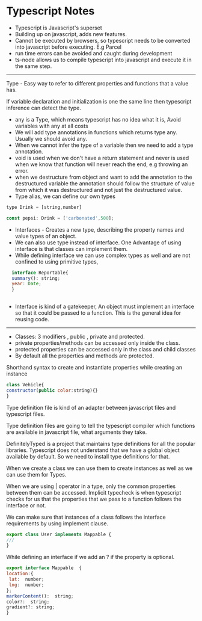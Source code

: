 # Typescript Notes

- Typescript is Javascript's superset
- Building up on javascript, adds new features.
- Cannot be executed by browsers, so typescript needs to be converted into javascript before executing. E.g Parcel
- run time errors can be avoided and caught during development
- ts-node allows us to compile typescript into javascript and execute it in the same step.
---
Type - Easy way to refer to different properties and functions that a value has.

If variable declaration and initialization is one the same line then typescript inference can detect the type.

- any is a Type, which means typescript has no idea what it is, Avoid variables with any at all costs
- We will add type annotations in functions which returns type any. Usually we should avoid any.
- When we cannot infer the type of a variable then we need to add a type annotation.
- void is used when we don't have a return statement and never is used when we know that function will never reach the end, e.g throwing an error.
- when we destructure from object and want to add the annotation to the destructured variable the annotation should follow the structure of value from which it was destructured and not just the destructured value.
- Type alias, we can define our own types
```javascript
type Drink = [string,number]

const pepsi: Drink = ['carbonated',500];
```

- Interfaces - Creates a new type, describing the property names and value types of an object.
- We can also use type instead of interface. One Advantage of using interface is that classes can implement them.
- While defining interface we can use complex types as well and are not confined to using primitive types, 
```javascript
  interface Reportable{
  summary(): string;
  year: Date;
  }
  
```
- Interface is kind of a gatekeeper, An object must implement an interface so that it could be passed to a function. This is the general idea for reusing code.

---
- Classes: 3 modifiers , public , private and protected.
- private properties/methods can be accessed only inside the class.
- protected properties can be accessed only in the class and child classes
- By default all the properties and methods are protected.

Shorthand syntax to create and instantiate properties while creating an instance 
```javascript
class Vehicle{
constructor(public color:string){}
}
```
Type definition file is kind of an adapter between javascript files and typescript files.

Type definition files are going to tell the typescript compiler which functions are available in javascript file, what arguments they take.

DefinitelyTyped is a project that maintains type definitions for all the popular libraries.
Typescript does not understand that we have a global object available by default.
So we need to install type definitions for that.

When we create a class we can use them to create instances as well as we can use them for Types.

When we are using | operator in a type, only the common properties between them can be accessed.
Implicit typecheck is when typescript checks for us that the properties that we pass to a function follows the interface or not.

We can make sure that instances of a class follows the interface requirements by using implement clause.
```javascript
export class User implements Mappable {
///
}
```

While defining an interface if we add an ? if the property is optional.
```javascript
export interface Mappable  {
location:{
 lat:  number;
 lng:  number;
};
markerContent():  string;
color?:  string;
gradient?: string;
}
```
<!--stackedit_data:
eyJoaXN0b3J5IjpbNzI1MTA2Mzk5LC01ODc4MzA3MzYsMTE5NT
Q0NzM1NiwtNDUxNTYzMjQ3LC0xODg2ODk0NTg0LDEzMzU4NjI0
MTIsLTE3NjU1NTAwMjgsLTQ2OTc5NzMzMCwxMjMwNzEwMTY5LD
UzMjk0NjY2OCw4OTIyMjE1NzUsLTIwODY3MDY1MDcsMTU1MDAz
MjAyOSw5ODA0ODgzODcsLTE0NzUxODcxNjAsLTc1MzUxNzE5MC
wyODY3OTAwNzMsMjA1NjYyMzM1NywtMTkzODg0MTA4MywxNjMy
MzI5NjI3XX0=
-->
